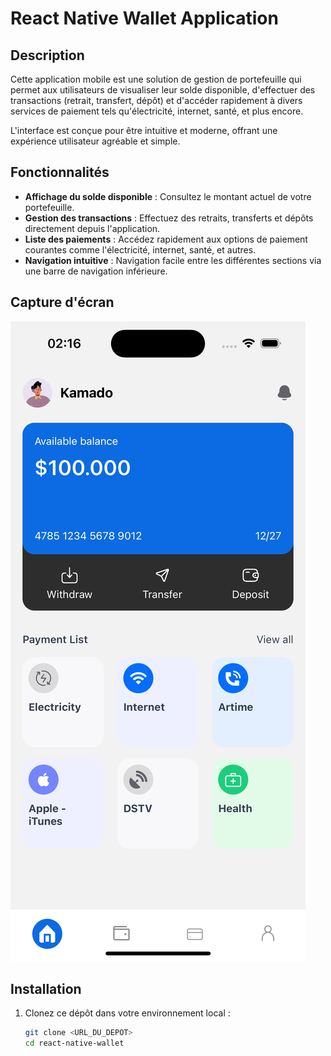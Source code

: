 # React Native Wallet Application

## Description

Cette application mobile est une solution de gestion de portefeuille qui permet aux utilisateurs de visualiser leur solde disponible, d'effectuer des transactions (retrait, transfert, dépôt) et d'accéder rapidement à divers services de paiement tels qu'électricité, internet, santé, et plus encore.

L'interface est conçue pour être intuitive et moderne, offrant une expérience utilisateur agréable et simple.

## Fonctionnalités

- **Affichage du solde disponible** : Consultez le montant actuel de votre portefeuille.
- **Gestion des transactions** : Effectuez des retraits, transferts et dépôts directement depuis l'application.
- **Liste des paiements** : Accédez rapidement aux options de paiement courantes comme l'électricité, internet, santé, et autres.
- **Navigation intuitive** : Navigation facile entre les différentes sections via une barre de navigation inférieure.

## Capture d'écran

![Capture d'écran de l'application](./assets/images/Screenshot.png)

## Installation

1. Clonez ce dépôt dans votre environnement local :

   ```bash
   git clone <URL_DU_DEPOT>
   cd react-native-wallet
